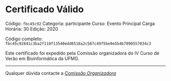 # Certificado Válido

Código: `fbc45c92`
Categoria: participante
Curso: Evento Principal
Carga Horária: 30
Edição: 2020


Código completo: `fbc45c92841c3ba2f110f13540edd6518a2c587c49f5be9e5b4b7090557034c3`


Este certificado foi expedido pela Comissão organizadora do IV Curso de Verão em Bioinformática da UFMG.

----

Qualquer dúvida contacte a [_Comissão Organizadora_](<mailto:cursobioinfoufmg@gmail.com$subject=[Certificados]>)

